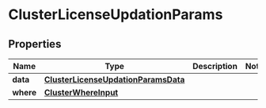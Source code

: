 

# ClusterLicenseUpdationParams


## Properties

Name | Type | Description | Notes
------------ | ------------- | ------------- | -------------
**data** | [**ClusterLicenseUpdationParamsData**](ClusterLicenseUpdationParamsData.md) |  | 
**where** | [**ClusterWhereInput**](ClusterWhereInput.md) |  | 



